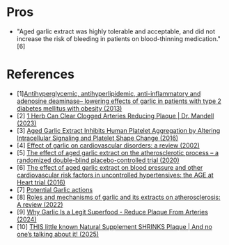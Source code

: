 # Pros
- "Aged garlic extract was highly tolerable and acceptable, and did not increase the risk of bleeding in patients on blood-thinning medication." [6]

# References
- [1][Antihyperglycemic, antihyperlipidemic, anti-inflammatory and adenosine deaminase– lowering effects of garlic in patients with type 2 diabetes mellitus with obesity (2013)](https://www.ncbi.nlm.nih.gov/pmc/articles/PMC3554227/)
- [2] [1 Herb Can Clear Clogged Arteries Reducing Plaque | Dr. Mandell (2023)](https://www.youtube.com/watch?v=3GdBYE7rBj0)
- [3] [Aged Garlic Extract Inhibits Human Platelet Aggregation by Altering Intracellular Signaling and Platelet Shape Change (2016)](https://pubmed.ncbi.nlm.nih.gov/26764324/#affiliation-1)
- [4] [Effect of garlic on cardiovascular disorders: a review (2002)](https://www.ncbi.nlm.nih.gov/pmc/articles/PMC139960/)
- [5] [The effect of aged garlic extract on the atherosclerotic process – a randomized double-blind placebo-controlled trial (2020)](https://www.ncbi.nlm.nih.gov/pmc/articles/PMC7191741/)
- [6] [The effect of aged garlic extract on blood pressure and other cardiovascular risk factors in uncontrolled hypertensives: the AGE at Heart trial (2016)](https://www.ncbi.nlm.nih.gov/pmc/articles/PMC4734812/)
- [7] [Potential Garlic actions](https://www.ncbi.nlm.nih.gov/core/lw/2.0/html/tileshop_pmc/tileshop_pmc_inline.html?title=Click%20on%20image%20to%20zoom&p=PMC3&id=9574545_fphar-13-954938-g005.jpg)
- [8] [Roles and mechanisms of garlic and its extracts on atherosclerosis: A review (2022)](https://www.ncbi.nlm.nih.gov/pmc/articles/PMC9574545/)
- [9] [Why Garlic Is a Legit Superfood - Reduce Plaque From Arteries (2024)](https://www.youtube.com/watch?v=ahjSbLyqoHU)
- [10] [THIS little known Natural Supplement SHRINKS Plaque | And no one’s talking about it! (2025)](https://www.youtube.com/watch?v=NUGg-s2raYw)